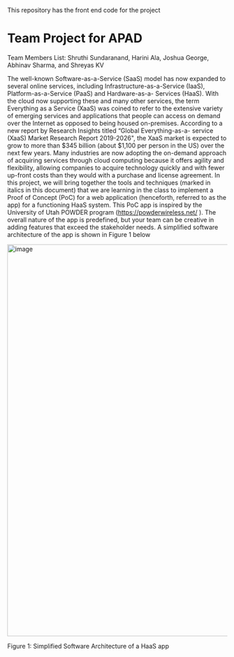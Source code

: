 This repository has the front end code for the project
# Team Project for APAD
Team Members List: Shruthi Sundaranand, Harini Ala, Joshua George, Abhinav Sharma, and Shreyas KV

The well-known Software-as-a-Service (SaaS) model has now expanded to several online services,
including Infrastructure-as-a-Service (IaaS), Platform-as-a-Service (PaaS) and Hardware-as-a-
Services (HaaS). With the cloud now supporting these and many other services, the term
Everything as a Service (XaaS) was coined to refer to the extensive variety of emerging services
and applications that people can access on demand over the Internet as opposed to being housed
on-premises. According to a new report by Research Insights titled “Global Everything-as-a-
service (XaaS) Market Research Report 2019-2026", the XaaS market is expected to grow to more
than $345 billion (about $1,100 per person in the US) over the next few years. Many industries
are now adopting the on-demand approach of acquiring services through cloud computing
because it offers agility and flexibility, allowing companies to acquire technology quickly and with
fewer up-front costs than they would with a purchase and license agreement.
In this project, we will bring together the tools and techniques (marked in italics in this document)
that we are learning in the class to implement a Proof of Concept (PoC) for a web application
(henceforth, referred to as the app) for a functioning HaaS system. This PoC app is inspired by
the University of Utah POWDER program (https://powderwireless.net/ ). The overall nature of
the app is predefined, but your team can be creative in adding features that exceed the
stakeholder needs.
A simplified software architecture of the app is shown in Figure 1 below

<img width="897" alt="image" src="https://github.com/shreyaskv/apad_project/assets/17931918/ad906fc1-6122-4d9c-a9ca-91e2c248f729">

Figure 1: Simplified Software Architecture of a HaaS app

